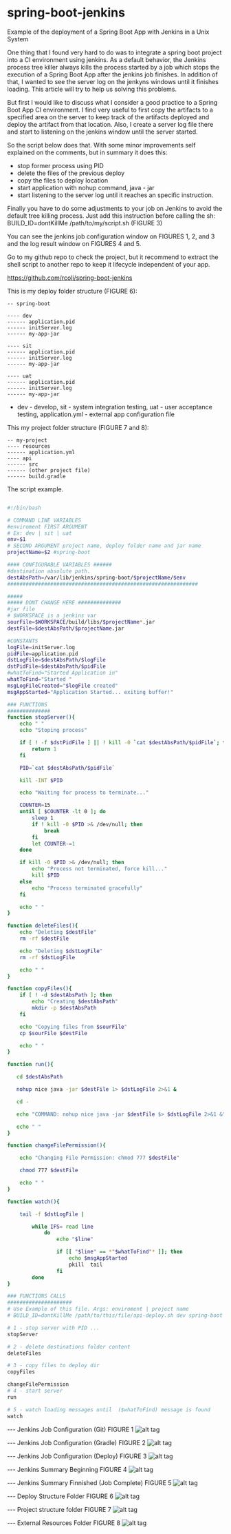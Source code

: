 # spring-boot-jenkins
Example of the deployment of a Spring Boot App with Jenkins in a Unix System

One thing that I found very hard to do was to integrate a spring boot project into a CI environment using jenkins. As a default behavior, the Jenkins process tree killer always kills the process started by a job which stops the execution of a Spring Boot App after the jenkins job finishes. In addition of that, I wanted to see the server log on the jenkyns windows until it finishes loading. This article will try to help us solving this problems.

But first I would like to discuss what I consider a good practice to a Spring Boot App CI environment. I find very useful to first copy the artifacts to a specified area on the server to keep track of the artifacts deployed and deploy the artifact from that location. Also, I create a server log  file there and start to listening on the jenkins window until the server started.

So the script below does that. With some minor improvements self explained on the comments, but in summary it does this:

- stop former process using PID
- delete the files of the previous deploy 
- copy the files to deploy location 
- start application with nohup command, java - jar
- start listening to the server log until it reaches an specific instruction.


Finally you have to do some adjustments to your job on Jenkins to avoid the default tree killing process. Just add this instruction before calling the sh: BUILD_ID=dontKillMe /path/to/my/script.sh (FIGURE 3) 

You can see the jenkins job configuration window on FIGURES 1, 2, and 3 and the log result window on FIGURES 4 and 5.

Go to my github repo to check the project, but it recommend to extract the shell script to another repo to keep it lifecycle independent of your app.

https://github.com/rcoli/spring-boot-jenkins
  

This is my deploy folder structure (FIGURE 6):
```
-- spring-boot

---- dev
------ application.pid
------ initServer.log
------ my-app-jar

---- sit
------ application.pid
------ initServer.log
------ my-app-jar

---- uat
------ application.pid
------ initServer.log
------ my-app-jar
```
* dev - develop, sit - system integration testing, uat - user acceptance testing, application.yml - external app configuration file


This my project folder structure (FIGURE 7 and 8):
```
-- my-project
---- resources
------ application.yml
---- api
------ src
------ (other project file)
------ build.gradle
```

The script example.

```bash

#!/bin/bash

# COMMAND LINE VARIABLES
#enviroment FIRST ARGUMENT 
# Ex: dev | sit | uat
env=$1
# SECOND ARGUMENT project name, deploy folder name and jar name
projectName=$2 #spring-boot

#### CONFIGURABLE VARIABLES ######
#destination absolute path. 
destAbsPath=/var/lib/jenkins/spring-boot/$projectName/$env
##############################################################

#####
##### DONT CHANGE HERE ##############
#jar file
# $WORKSPACE is a jenkins var
sourFile=$WORKSPACE/build/libs/$projectName*.jar
destFile=$destAbsPath/$projectName.jar

#CONSTANTS
logFile=initServer.log
pidFile=application.pid
dstLogFile=$destAbsPath/$logFile
dstPidFile=$destAbsPath/$pidFile
#whatToFind="Started Application in"
whatToFind="Started "
msgLogFileCreated="$logFile created"
msgAppStarted="Application Started... exiting buffer!"

### FUNCTIONS
##############
function stopServer(){
    echo " "
    echo "Stoping process"

    if [ ! -f $dstPidFile ] || ! kill -0 `cat $destAbsPath/$pidFile`; then
        return 1
    fi

    PID=`cat $destAbsPath/$pidFile`

    kill -INT $PID

    echo "Waiting for process to terminate..."

    COUNTER=15
    until [ $COUNTER -lt 0 ]; do
        sleep 1
        if ! kill -0 $PID >& /dev/null; then
            break
        fi
        let COUNTER-=1
    done

    if kill -0 $PID >& /dev/null; then
        echo "Process not terminated, force kill..."
        kill $PID
    else
        echo "Process terminated gracefully"
    fi

    echo " "
}

function deleteFiles(){
    echo "Deleting $destFile"
    rm -rf $destFile

    echo "Deleting $dstLogFile"
    rm -rf $dstLogFile

    echo " "
}

function copyFiles(){
    if [ ! -d $destAbsPath ]; then
        echo "Creating $destAbsPath"
        mkdir -p $destAbsPath
    fi

    echo "Copying files from $sourFile"
    cp $sourFile $destFile

    echo " "
}

function run(){

   cd $destAbsPath

   nohup nice java -jar $destFile 1> $dstLogFile 2>&1 &

   cd -

   echo "COMMAND: nohup nice java -jar $destFile $> $dstLogFile 2>&1 &"

   echo " "
}

function changeFilePermission(){

    echo "Changing File Permission: chmod 777 $destFile"

    chmod 777 $destFile

    echo " "
}

function watch(){

    tail -f $dstLogFile |

        while IFS= read line
            do
                echo "$line"

                if [[ "$line" == *"$whatToFind"* ]]; then
                    echo $msgAppStarted
                    pkill  tail
                fi
        done
}

### FUNCTIONS CALLS
#####################
# Use Example of this file. Args: enviroment | project name
# BUILD_ID=dontKillMe /path/to/this/file/api-deploy.sh dev spring-boot

# 1 - stop server with PID ...
stopServer

# 2 - delete destinations folder content
deleteFiles

# 3 - copy files to deploy dir
copyFiles

changeFilePermission
# 4 - start server
run

# 5 - watch loading messages until  ($whatToFind) message is found
watch

```

--- Jenkins Job Configuration (Git) FIGURE 1
![alt tag](https://cloud.githubusercontent.com/assets/1146514/10940518/ed6d4062-82ed-11e5-88e8-6529970d2831.png)

--- Jenkins Job Configuration (Gradle) FIGURE 2
![alt tag](https://cloud.githubusercontent.com/assets/1146514/10940527/fc1a0078-82ed-11e5-9dd7-aa75924b1d3f.png)

--- Jenkins Job Configuration (Deploy) FIGURE 3
![alt tag](https://cloud.githubusercontent.com/assets/1146514/10940534/0678e232-82ee-11e5-84dd-6ca751e66903.png)



--- Jenkins Summary Beginning FIGURE 4
![alt tag](https://cloud.githubusercontent.com/assets/1146514/10939540/74ed1058-82e9-11e5-9ca8-fcdfa9138647.png)

--- Jenkins Summary Finnished (Job Complete) FIGURE 5
![alt tag](https://cloud.githubusercontent.com/assets/1146514/10939547/7a37dc6e-82e9-11e5-9b1e-bda47592ed6d.png)


--- Deploy Structure Folder FIGURE 6
![alt tag](https://cloud.githubusercontent.com/assets/1146514/10939616/0aefad86-82ea-11e5-8d6b-40ca67df04f2.png)


--- Project structure folder FIGURE 7
![alt tag](https://cloud.githubusercontent.com/assets/1146514/10939537/708ed014-82e9-11e5-85e1-c53ac1d219eb.png)

--- External Resources Folder FIGURE 8
![alt tag](https://cloud.githubusercontent.com/assets/1146514/10939548/7e91ed90-82e9-11e5-8a61-31e6f6f9c42a.png)
